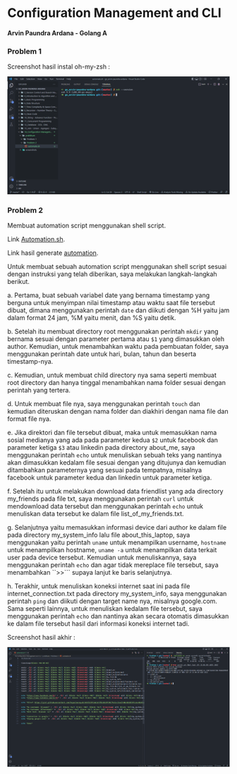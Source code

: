# Configuration Management and CLI

#### Arvin Paundra Ardana - Golang A

### Problem 1

Screenshot hasil instal oh-my-zsh :

![oh-my-zsh](https://github.com/arvinpaundra/go_arvin-paundra-ardana/blob/master/14_Configuration%20Management%20and%20CLI/screenshots/Screenshot_7.png)

### Problem 2

Membuat automation script menggunakan shell script.

Link [Automation.sh](https://github.com/arvinpaundra/go_arvin-paundra-ardana/blob/master/14_Configuration%20Management%20and%20CLI/praktikum/Problem%202/automate.sh).

Link hasil generate [automation](https://github.com/arvinpaundra/go_arvin-paundra-ardana/tree/master/14_Configuration%20Management%20and%20CLI/praktikum/Problem%202/arvin%20at%20Mon%20Sep%2019%2015.04.05%20WIB%202022).

Untuk membuat sebuah automation script menggunakan shell script sesuai dengan instruksi yang telah diberikan, saya melakukan langkah-langkah berikut.

a. Pertama, buat sebuah variabel date yang bernama timestamp yang berguna untuk menyimpan nilai timestamp atau waktu saat file tersebut dibuat, dimana menggunakan perintah `date` dan diikuti dengan %H yaitu jam dalam format 24 jam, %M yaitu menit, dan %S yaitu detik.

b. Setelah itu membuat directory root menggunakan perintah `mkdir` yang bernama sesuai dengan parameter pertama atau `$1` yang dimasukkan oleh author. Kemudian, untuk menambahkan waktu pada pembuatan folder, saya menggunakan perintah date untuk hari, bulan, tahun dan beserta timestamp-nya.

c. Kemudian, untuk membuat child directory nya sama seperti membuat root directory dan hanya tinggal menambahkan nama folder sesuai dengan perintah yang tertera.

d. Untuk membuat file nya, saya menggunakan perintah `touch` dan kemudian diteruskan dengan nama folder dan diakhiri dengan nama file dan format file nya.

e. Jika direktori dan file tersebut dibuat, maka untuk memasukkan nama sosial medianya yang ada pada parameter kedua `$2` untuk facebook dan parameter ketiga `$3` atau linkedin pada directory about_me, saya menggunakan perintah `echo` untuk menuliskan sebuah teks yang nantinya akan dimasukkan kedalam file sesuai dengan yang ditujunya dan kemudian ditambahkan parameternya yang sesuai pada tempatnya, misalnya facebook untuk parameter kedua dan linkedin untuk parameter ketiga.

f. Setelah itu untuk melakukan download data friendlist yang ada directory my_friends pada file txt, saya menggunakan perintah `curl` untuk mendownload data tersebut dan menggunakan perintah `echo` untuk menuliskan data tersebut ke dalam file list_of_my_friends.txt.

g. Selanjutnya yaitu memasukkan informasi device dari author ke dalam file pada directory my_system_info lalu file about_this_laptop, saya menggunakan yaitu perintah `uname` untuk menampilkan username, `hostname` untuk menampilkan hostname, `uname -a` untuk menampilkan data terkait user pada device tersebut. Kemudian untuk menuliskannya, saya menggunakan perintah `echo` dan agar tidak mereplace file tersebut, saya menambahkan ``>>``` supaya lanjut ke baris selanjutnya.

h. Terakhir, untuk menuliskan koneksi internet saat ini pada file internet_connection.txt pada directory my_system_info, saya menggunakan perintah `ping` dan diikuti dengan target name nya, misalnya google.com. Sama seperti lainnya, untuk menuliskan kedalam file tersebut, saya menggunakan perintah `echo` dan nantinya akan secara otomatis dimasukkan ke dalam file tersebut hasil dari informasi koneksi internet tadi.

Screenshot hasil akhir :

![automate.sh](https://github.com/arvinpaundra/go_arvin-paundra-ardana/blob/master/14_Configuration%20Management%20and%20CLI/screenshots/Screenshot_8.png)
